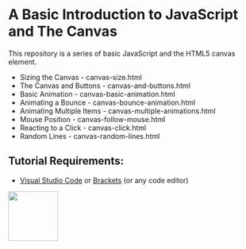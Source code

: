 # A Basic Introduction to JavaScript and The Canvas

This repository is a series of basic JavaScript and the HTML5 canvas element.

- Sizing the Canvas - canvas-size.html
- The Canvas and Buttons - canvas-and-buttons.html
- Basic Animation - canvas-basic-animation.html
- Animating a Bounce - canvas-bounce-animation.html
- Animating Multiple Items - canvas-multiple-animations.html
- Mouse Position - canvas-follow-mouse.html
- Reacting to a Click - canvas-click.html
- Random Lines - canvas-random-lines.html

## Tutorial Requirements:

* [Visual Studio Code](https://code.visualstudio.com/) or [Brackets](http://brackets.io/) (or any code editor)

<a href="https://codeadam.ca">
<img src="https://codeadam.ca/images/code-block.png" width="100">
</a>
